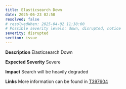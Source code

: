 ```yaml
---
title: Elasticsearch Down
date: 2025-06-23 02:50
resolved: false
# resolvedWhen: 2025-04-02 11:38:00
# Possible severity levels: down, disrupted, notice
severity: disrupted
section: issue
---
```

__Description__ Elasticsearch Down

__Expected Severity__ Severe

__Impact__ Search will be heavily degraded

__Links__ More information can be found in [T397604](https://phabricator.wikimedia.org/T397604)
